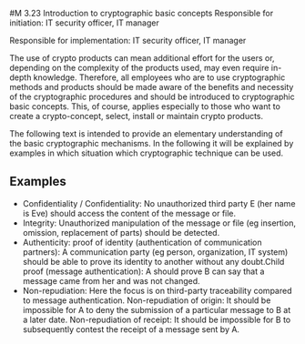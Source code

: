 #M 3.23 Introduction to cryptographic basic concepts
Responsible for initiation: IT security officer, IT manager

Responsible for implementation: IT security officer, IT manager

The use of crypto products can mean additional effort for the users or, depending on the complexity of the products used, may even require in-depth knowledge. Therefore, all employees who are to use cryptographic methods and products should be made aware of the benefits and necessity of the cryptographic procedures and should be introduced to cryptographic basic concepts. This, of course, applies especially to those who want to create a crypto-concept, select, install or maintain crypto products.

The following text is intended to provide an elementary understanding of the basic cryptographic mechanisms. In the following it will be explained by examples in which situation which cryptographic technique can be used.



## Examples 
* Confidentiality / Confidentiality: No unauthorized third party E (her name is Eve) should access the content of the message or file.
* Integrity: Unauthorized manipulation of the message or file (eg insertion, omission, replacement of parts) should be detected.
* Authenticity: proof of identity (authentication of communication partners): A communication party (eg person, organization, IT system) should be able to prove its identity to another without any doubt.Child proof (message authentication): A should prove B can say that a message came from her and was not changed.
* Non-repudiation: Here the focus is on third-party traceability compared to message authentication. Non-repudiation of origin: It should be impossible for A to deny the submission of a particular message to B at a later date. Non-repudiation of receipt: It should be impossible for B to subsequently contest the receipt of a message sent by A.




